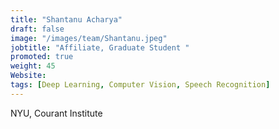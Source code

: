 ```yaml
---
title: "Shantanu Acharya"
draft: false
image: "/images/team/Shantanu.jpeg"
jobtitle: "Affiliate, Graduate Student "
promoted: true
weight: 45
Website:
tags: [Deep Learning, Computer Vision, Speech Recognition]
---
```



NYU, Courant Institute

